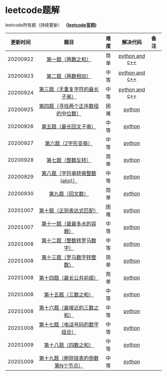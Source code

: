 # leetcode题解
leetcode所有题（持续更新）
**（[leetcode官网](https://leetcode-cn.com/problemset/all/))**

| 更新时间 |                             题目                             | 难度 |                           解决代码                           | 备注 |
| :------: | :----------------------------------------------------------: | :--: | :----------------------------------------------------------: | :--- |
| 20200922 | [第一题（两数之和）](https://leetcode-cn.com/problems/two-sum/) | 简单 | [python and c++](https://github.com/Longxiaoze/leetcode/tree/master/0001) |      |
| 20200923 | [第二题（两数相加）](https://leetcode-cn.com/problems/add-two-numbers/) | 中等 | [python and c++](https://github.com/Longxiaoze/leetcode/tree/master/0002) |      |
| 20200924 | [第三题（无重复字符的最长子串）](https://leetcode-cn.com/problems/longest-substring-without-repeating-characters/) | 中等 | [python and c++](https://github.com/Longxiaoze/leetcode/tree/master/0003) |      |
| 20200925 | [第四题（寻找两个正序数组的中位数）](https://leetcode-cn.com/problems/median-of-two-sorted-arrays/) | 困难 | [python](https://github.com/Longxiaoze/leetcode/tree/master/0004) |      |
| 20200926 | [第五题（最长回文子串）](https://leetcode-cn.com/problems/longest-palindromic-substring/) | 中等 | [python](https://github.com/Longxiaoze/leetcode/tree/master/0005) |      |
| 20200927 | [第六题（Z字形变换）](https://leetcode-cn.com/problems/zigzag-conversion/) | 中等 | [python](https://github.com/Longxiaoze/leetcode/tree/master/0006) |      |
| 20200928 | [第七题（整数反转）](https://leetcode-cn.com/problems/reverse-integer/) | 简单 | [python](https://github.com/Longxiaoze/leetcode/tree/master/0007) |      |
| 20200929 | [第八题（字符串转换整数 (atoi)）](https://leetcode-cn.com/problems/string-to-integer-atoi/) | 中等 | [python](https://github.com/Longxiaoze/leetcode/tree/master/0008) |      |
| 20200930 | [第九题（回文数）](https://leetcode-cn.com/problems/palindrome-number/) | 简单 | [python](https://github.com/Longxiaoze/leetcode/tree/master/0009) |      |
| 20201007 | [第十题（正则表达式匹配）](https://leetcode-cn.com/problems/regular-expression-matching/) | 困难 | [python](https://github.com/Longxiaoze/leetcode/tree/master/00010) |      |
| 20201007 | [第十一题（盛最多水的容器）](https://leetcode-cn.com/problems/container-with-most-water/) | 中等 | [python](https://github.com/Longxiaoze/leetcode/tree/master/00011) |      |
| 20201008 | [第十二题（整数转罗马数字）](https://leetcode-cn.com/problems/integer-to-roman/) | 中等 | [python](https://github.com/Longxiaoze/leetcode/tree/master/00012) |      |
| 20201008 | [第十三题（罗马数字转整数）](https://leetcode-cn.com/problems/roman-to-integer) | 简单 | [python](https://github.com/Longxiaoze/leetcode/tree/master/00013) |      |
| 20201008 | [第十四题（最长公共前缀）](https://leetcode-cn.com/problems/longest-common-prefix/) | 简单 | [python](https://github.com/Longxiaoze/leetcode/tree/master/00014) |      |
| 20201008 | [第十五题（三数之和）](https://leetcode-cn.com/problems/3sum) | 中等 | [python](https://github.com/Longxiaoze/leetcode/tree/master/00015) |      |
| 20201008 | [第十六题（最接近的三数之和）](https://leetcode-cn.com/problems/3sum-closest) | 中等 | [python](https://github.com/Longxiaoze/leetcode/tree/master/00016) |      |
| 20201008 | [第十七题（电话号码的数字组合）](https://leetcode-cn.com/problems/letter-combinations-of-a-phone-number) | 中等 | [python](https://github.com/Longxiaoze/leetcode/tree/master/00017) |      |
| 20201009 | [第十八题（四数之和）](https://leetcode-cn.com/problems/4sum) | 中等 | [python](https://github.com/Longxiaoze/leetcode/tree/master/00018) |      |
| 20201009 | [第十九题（删除链表的倒数第N个节点）](https://leetcode-cn.com/problems/remove-nth-node-from-end-of-list/) | 中等 | [python](https://github.com/Longxiaoze/leetcode/tree/master/00019) |      |

